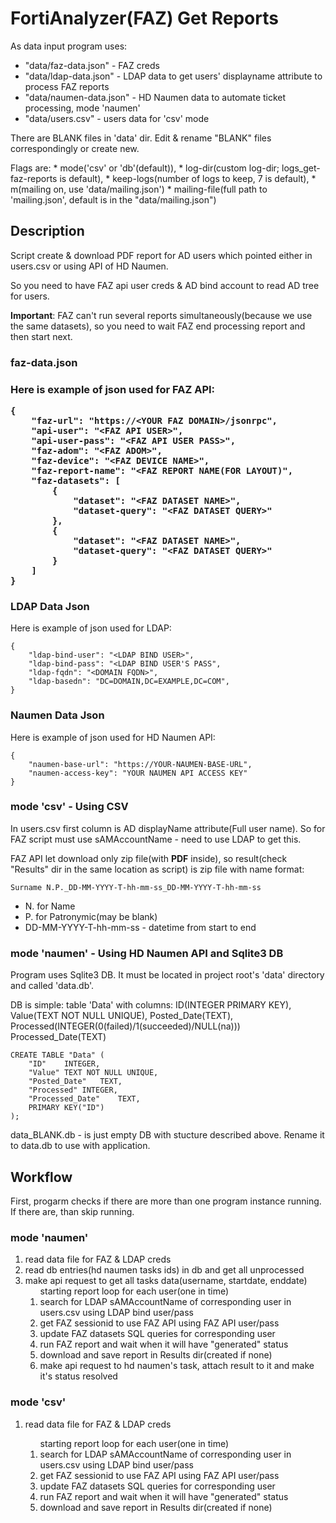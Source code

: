 <h1>FortiAnalyzer(FAZ) Get Reports</h1>

As data input program uses:
* "data/faz-data.json" - FAZ creds
* "data/ldap-data.json" - LDAP data to get users' displayname attribute to process FAZ reports
* "data/naumen-data.json" - HD Naumen data to automate ticket processing, mode 'naumen'
* "data/users.csv" - users data for 'csv' mode

There are BLANK files in 'data' dir. Edit & rename "BLANK" files correspondingly or create new.

Flags are: 
    * mode('csv' or 'db'(default)), 
    * log-dir(custom log-dir; logs_get-faz-reports is default), 
    * keep-logs(number of logs to keep, 7 is default),
    * m(mailing on, use 'data/mailing.json')
    * mailing-file(full path to 'mailing.json', default is in the "data/mailing.json")

<h2>Description</h2>

Script create & download PDF report for AD users which pointed either in users.csv or using API of HD Naumen.

So you need to have FAZ api user creds & AD bind account to read AD tree for users.

<b>Important</b>: FAZ can't run several reports simultaneously(because we use the same datasets), so you need to wait FAZ end processing report and then start next.

<h3>faz-data.json<h3>

Here is example of json used for FAZ API:
```
{
    "faz-url": "https://<YOUR FAZ DOMAIN>/jsonrpc",
    "api-user": "<FAZ API USER>",
    "api-user-pass": "<FAZ API USER PASS>",
    "faz-adom": "<FAZ ADOM>",
    "faz-device": "<FAZ DEVICE NAME>",
    "faz-report-name": "<FAZ REPORT NAME(FOR LAYOUT)",
    "faz-datasets": [
        {
            "dataset": "<FAZ DATASET NAME>",
            "dataset-query": "<FAZ DATASET QUERY>"
        },
        {
            "dataset": "<FAZ DATASET NAME>",
            "dataset-query": "<FAZ DATASET QUERY>"
        }
    ]
}
```

<h3>LDAP Data Json</h3>

Here is example of json used for LDAP:
```
{
    "ldap-bind-user": "<LDAP BIND USER>",
    "ldap-bind-pass": "<LDAP BIND USER'S PASS",
    "ldap-fqdn": "<DOMAIN FQDN>",
    "ldap-basedn": "DC=DOMAIN,DC=EXAMPLE,DC=COM",
}
```

<h3>Naumen Data Json</h3>

Here is example of json used for HD Naumen API:
```
{
    "naumen-base-url": "https://YOUR-NAUMEN-BASE-URL",
    "naumen-access-key": "YOUR NAUMEN API ACCESS KEY"
}
```

<h3>mode 'csv' - Using CSV</h3>

In users.csv first column is AD displayName attribute(Full user name). So for FAZ script must use sAMAccountName - need to use LDAP to get this.

FAZ API let download only zip file(with <b>PDF</b> inside), so result(check "Results" dir in the same location as script) is zip file with name format:
```
Surname N.P._DD-MM-YYYY-T-hh-mm-ss_DD-MM-YYYY-T-hh-mm-ss
```
  * N. for Name
  * P. for Patronymic(may be blank)
  * DD-MM-YYYY-T-hh-mm-ss - datetime from start to end

<h3>mode 'naumen' - Using HD Naumen API and Sqlite3 DB</h3>

Program uses Sqlite3 DB. It must be located in project root's 'data' directory and called 'data.db'.

DB is simple: 
    table 'Data' with columns:
        ID(INTEGER PRIMARY KEY), 
        Value(TEXT NOT NULL UNIQUE), 
        Posted_Date(TEXT),
        Processed(INTEGER(0(failed)/1(succeeded)/NULL(na)))
        Processed_Date(TEXT)
```
CREATE TABLE "Data" (
	"ID"	INTEGER,
	"Value"	TEXT NOT NULL UNIQUE,
	"Posted_Date"	TEXT,
	"Processed"	INTEGER,
	"Processed_Date"	TEXT,
	PRIMARY KEY("ID")
);
```

data_BLANK.db - is just empty DB with stucture described above. Rename it to data.db to use with application.

<h2>Workflow</h2>

First, progarm checks if there are more than one program instance running. If there are, than skip running.

<h3>mode 'naumen'</h3>
<ol>
    <li> read data file for FAZ & LDAP creds </li>
    <li>read db entries(hd naumen tasks ids) in db and get all unprocessed</li>
    <li>make api request to get all tasks data(username, startdate, enddate)
    <ol> starting report loop for each user(one in time)
        <li> search for LDAP sAMAccountName  of corresponding user in users.csv using LDAP bind user/pass </li>
        <li> get FAZ sessionid to use FAZ API using FAZ API user/pass </li>
        <li> update FAZ datasets SQL queries for corresponding user </li>
        <li> run FAZ report and wait when it will have "generated" status </li>
        <li> download and save report in Results dir(created if none) </li>
        <li>make api request to hd naumen's task, attach result to it and make it's status resolved</li>
    </ol>
</ol>

<h3>mode 'csv'</h3>
<ol>
    <li> read data file for FAZ & LDAP creds </li>
    <ol> starting report loop for each user(one in time)
        <li> search for LDAP sAMAccountName  of corresponding user in users.csv using LDAP bind user/pass </li>
        <li> get FAZ sessionid to use FAZ API using FAZ API user/pass </li>
        <li> update FAZ datasets SQL queries for corresponding user </li>
        <li> run FAZ report and wait when it will have "generated" status </li>
        <li> download and save report in Results dir(created if none) </li>
    </ol>
</ol>



